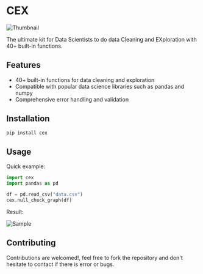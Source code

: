# CEX

<img src="https://drive.google.com/uc?export=view&id=1XwHm3fgt0oQU1vcx-dlEOgTZA2q1HMli" alt="Thumbnail">

The ultimate kit for Data Scientists to do data Cleaning and EXploration with 40+ built-in functions.

## Features
<ul>
  <li>40+ built-in functions for data cleaning and exploration</li>
  <li>Compatible with popular data science libraries such as pandas and numpy</li>
  <li>Comprehensive error handling and validation</li>
</ul>

## Installation
```python
pip install cex
```

## Usage
Quick example:
```python
import cex
import pandas as pd

df = pd.read_csv("data.csv")
cex.null_check_graph(df)
```

Result:

<img src="https://drive.google.com/uc?export=view&id=1zLtv2IgZelCBqPFcsA4HFwhmFjpxo6kW" alt="Sample">

## Contributing
Contributions are welcomed!, feel free to fork the repository and don't hesitate to contact if there is error or bugs.
